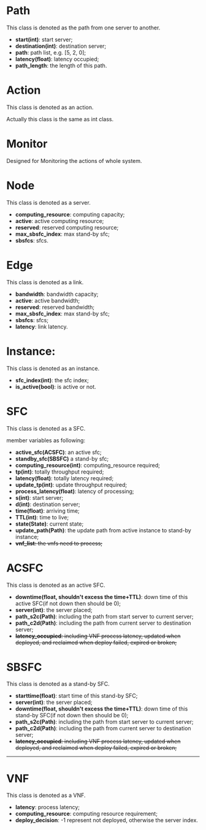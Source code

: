# Path
This class is denoted as the path from one server to another.
- **start(int)**: start server;
- **destination(int)**: destination server;
- **path**: path list, e.g. [5, 2, 0];
- **latency(float)**: latency occupied;
- **path_length**: the length of this path.

# Action

This class is denoted as an action.

Actually this class is the same as int class.

# Monitor

Designed for Monitoring the actions of whole system.

# Node

This class is denoted as a server.

- **computing_resource**: computing capacity;
- **active**: active computing resource;
- **reserved**: reserved computing resource;
- **max_sbsfc_index**: max stand-by sfc;
- **sbsfcs**: sfcs.

# Edge

This class is denoted as a link.

- **bandwidth**: bandwidth capacity;
- **active**: active bandwidth;
- **reserved**: reserved bandwidth;
- **max_sbsfc_index**: max stand-by sfc;
- **sbsfcs**: sfcs;
- **latency**: link latency.

# Instance:

This class is denoted as an instance.

- **sfc_index(int)**: the sfc index;
- **is_active(bool)**: is active or not.

# SFC

This class is denoted as a SFC.

member variables as following:

- **active_sfc(ACSFC)**: an active sfc;
- **standby_sfc(SBSFC)** a stand-by sfc;
- **computing_resource(int)**: computing_resource required;
- **tp(int)**: totally throughput required;
- **latency(float)**: totally latency required;
- **update_tp(int)**: update throughput required;
- **process_latency(float)**: latency of processing;
- **s(int)**: start server;
- **d(int)**: destination server;
- **time(float)**: arriving time;
- **TTL(int)**: time to live;
- **state(State)**: current state;
- **update_path(Path)**: the update path from active instance to stand-by instance;
- ~~**vnf_list**: the vnfs need to process;~~

# ACSFC

This class is denoted as an active SFC.

- **downtime(float, shouldn't excess the time+TTL)**: down time of this active SFC(if not down then should be 0);
- **server(int)**: the server placed;
- **path_s2c(Path)**: including the path from start server to current server;
- **path_c2d(Path)**: including the path from current server to destination server;
- ~~**latency_occupied**: including VNF process latency, updated when deployed, and reclaimed when deploy failed, expired or broken;~~

# SBSFC

This class is denoted as a stand-by SFC.

- **starttime(float)**: start time of this stand-by SFC;
- **server(int)**: the server placed;
- **downtime(float, shouldn't excess the time+TTL)**: down time of this stand-by SFC(if not down then should be 0);
- **path_s2c(Path)**: including the path from start server to current server;
- **path_c2d(Path)**: including the path from current server to destination server;
- ~~**latency_occupied**: including VNF process latency, updated when deployed, and reclaimed when deploy failed, expired or broken;~~

---

# VNF

This class is denoted as a VNF.

- **latency**: process latency;
- **computing_resource**: computing resource requirement;
- **deploy_decision**: -1 represent not deployed, otherwise the server index.